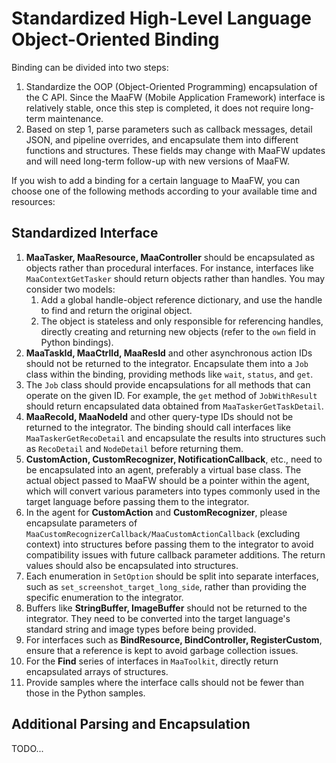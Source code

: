# Standardized High-Level Language Object-Oriented Binding

Binding can be divided into two steps:

1. Standardize the OOP (Object-Oriented Programming) encapsulation of the C API. Since the MaaFW (Mobile Application Framework) interface is relatively stable, once this step is completed, it does not require long-term maintenance.
2. Based on step 1, parse parameters such as callback messages, detail JSON, and pipeline overrides, and encapsulate them into different functions and structures. These fields may change with MaaFW updates and will need long-term follow-up with new versions of MaaFW.

If you wish to add a binding for a certain language to MaaFW, you can choose one of the following methods according to your available time and resources:

## Standardized Interface

1. **MaaTasker, MaaResource, MaaController** should be encapsulated as objects rather than procedural interfaces. For instance, interfaces like `MaaContextGetTasker` should return objects rather than handles. You may consider two models:
    1. Add a global handle-object reference dictionary, and use the handle to find and return the original object.
    2. The object is stateless and only responsible for referencing handles, directly creating and returning new objects (refer to the `own` field in Python bindings).
2. **MaaTaskId, MaaCtrlId, MaaResId** and other asynchronous action IDs should not be returned to the integrator. Encapsulate them into a `Job` class within the binding, providing methods like `wait`, `status`, and `get`.
3. The `Job` class should provide encapsulations for all methods that can operate on the given ID. For example, the `get` method of `JobWithResult` should return encapsulated data obtained from `MaaTaskerGetTaskDetail`.
4. **MaaRecoId, MaaNodeId** and other query-type IDs should not be returned to the integrator. The binding should call interfaces like `MaaTaskerGetRecoDetail` and encapsulate the results into structures such as `RecoDetail` and `NodeDetail` before returning them.
5. **CustomAction, CustomRecognizer, NotificationCallback**, etc., need to be encapsulated into an agent, preferably a virtual base class. The actual object passed to MaaFW should be a pointer within the agent, which will convert various parameters into types commonly used in the target language before passing them to the integrator.
6. In the agent for **CustomAction** and **CustomRecognizer**, please encapsulate parameters of `MaaCustomRecognizerCallback/MaaCustomActionCallback` (excluding context) into structures before passing them to the integrator to avoid compatibility issues with future callback parameter additions. The return values should also be encapsulated into structures.
7. Each enumeration in `SetOption` should be split into separate interfaces, such as `set_screenshot_target_long_side`, rather than providing the specific enumeration to the integrator.
8. Buffers like **StringBuffer, ImageBuffer** should not be returned to the integrator. They need to be converted into the target language's standard string and image types before being provided.
9. For interfaces such as **BindResource, BindController, RegisterCustom**, ensure that a reference is kept to avoid garbage collection issues.
10. For the **Find** series of interfaces in `MaaToolkit`, directly return encapsulated arrays of structures.
11. Provide samples where the interface calls should not be fewer than those in the Python samples.

## Additional Parsing and Encapsulation

TODO...

